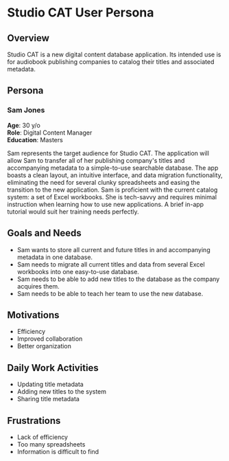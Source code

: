# Studio CAT User Persona
## Overview 
Studio CAT is a new digital content database application. Its intended use is for audiobook publishing companies to catalog their titles and associated metadata. 

## Persona 

### Sam Jones <br>
**Age**: 30 y/o <br>
**Role**: Digital Content Manager <br>
**Education**: Masters <br>

Sam represents the target audience for Studio CAT. The application will allow Sam to transfer all of her publishing company's titles and accompanying metadata to a simple-to-use searchable database. The app boasts a clean layout, an intuitive interface, and data migration functionality, eliminating the need for several clunky spreadsheets and easing the transition to the new application. Sam is proficient with the current catalog system: a set of Excel workbooks. She is tech-savvy and requires minimal instruction when learning how to use new applications. A brief in-app tutorial would suit her training needs perfectly. 

## Goals and Needs 

- Sam wants to store all current and future titles in and accompanying metadata in one database.
- Sam needs to migrate all current titles and data from several Excel workbooks into one easy-to-use database.
- Sam needs to be able to add new titles to the database as the company acquires them.
- Sam needs to be able to teach her team to use the new database.

## Motivations 

- Efficiency
- Improved collaboration
- Better organization

## Daily Work Activities 

- Updating title metadata
- Adding new titles to the system
- Sharing title metadata

## Frustrations 

- Lack of efficiency 
- Too many spreadsheets
- Information is difficult to find
